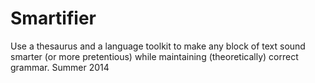 # Smartifier
Use a thesaurus and a language toolkit to make any block of text sound smarter (or more pretentious) while maintaining (theoretically) correct grammar. Summer 2014
